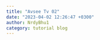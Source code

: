 ```yaml
---
title: "Avsee Tv 02"
date: "2023-04-02 12:26:47 +0300"
author: NrdyBhu1
category: tutorial blog
---
```

